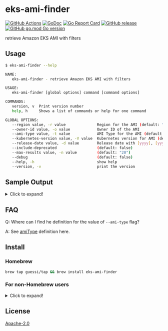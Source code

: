 # eks-ami-finder

[![GitHub Actions](https://github.com/guessi/eks-ami-finder/actions/workflows/go.yml/badge.svg?branch=master)](https://github.com/guessi/eks-ami-finder/actions/workflows/go.yml)
[![GoDoc](https://godoc.org/github.com/guessi/eks-ami-finder?status.svg)](https://godoc.org/github.com/guessi/eks-ami-finder)
[![Go Report Card](https://goreportcard.com/badge/github.com/guessi/eks-ami-finder)](https://goreportcard.com/report/github.com/guessi/eks-ami-finder)
[![GitHub release](https://img.shields.io/github/release/guessi/eks-ami-finder.svg)](https://github.com/guessi/eks-ami-finder/releases/latest)
[![GitHub go.mod Go version](https://img.shields.io/github/go-mod/go-version/guessi/eks-ami-finder)](https://github.com/guessi/eks-ami-finder/blob/master/go.mod)

retrieve Amazon EKS AMI with filters

## Usage

```bash
$ eks-ami-finder --help

NAME:
   eks-ami-finder - retrieve Amazon EKS AMI with filters

USAGE:
   eks-ami-finder [global options] command [command options]

COMMANDS:
   version, v  Print version number
   help, h     Shows a list of commands or help for one command

GLOBAL OPTIONS:
   --region value, -r value              Region for the AMI (default: "us-east-1")
   --owner-id value, -o value            Owner ID of the AMI
   --ami-type value, -t value            AMI Type for the AMI (default: "AL2_x86_64")
   --kubernetes-version value, -V value  Kubernetes version for AMI (default: "1.31")
   --release-date value, -d value        Release date with [yyyy], [yyyymm] or [yyyymmdd] format
   --include-deprecated                  (default: false)
   --max-results value, -n value         (default: "20")
   --debug                               (default: false)
   --help, -h                            show help
   --version, -v                         print the version
```

## Sample Output

<details><!-- markdownlint-disable-line -->
<summary>Click to expand!</summary><!-- markdownlint-disable-line -->

```bash
$ eks-ami-finder --region us-east-1 --kubernetes-version 1.31 --release-date 2024 # for all 1.31 AMIs released in 2024

+-----------+-----------------------+--------------------------------+----------------------------------------------------------------------------------------+--------------------------+--------------+
| Region    | AMI ID                | Name                           | Description                                                                            | DeprecationTime          | Architecture |
+-----------+-----------------------+--------------------------------+----------------------------------------------------------------------------------------+--------------------------+--------------+
| us-east-1 | ami-03a66e914971f8646 | amazon-eks-node-1.31-v20240924 | EKS Kubernetes Worker AMI with AmazonLinux2 image, (k8s: 1.31.0, containerd: 1.7.11-*) | 2026-09-25T02:01:32.000Z | x86_64       |
| us-east-1 | ami-00ec84c1189958713 | amazon-eks-node-1.31-v20240917 | EKS Kubernetes Worker AMI with AmazonLinux2 image, (k8s: 1.31.0, containerd: 1.7.11-*) | 2026-09-18T06:26:49.000Z | x86_64       |
+-----------+-----------------------+--------------------------------+----------------------------------------------------------------------------------------+--------------------------+--------------+
```

```bash
$ eks-ami-finder --region us-east-1 --kubernetes-version 1.31 --release-date 202409 # for all 1.31 AMIs released with specific month

+-----------+-----------------------+--------------------------------+----------------------------------------------------------------------------------------+--------------------------+--------------+
| Region    | AMI ID                | Name                           | Description                                                                            | DeprecationTime          | Architecture |
+-----------+-----------------------+--------------------------------+----------------------------------------------------------------------------------------+--------------------------+--------------+
| us-east-1 | ami-03a66e914971f8646 | amazon-eks-node-1.31-v20240924 | EKS Kubernetes Worker AMI with AmazonLinux2 image, (k8s: 1.31.0, containerd: 1.7.11-*) | 2026-09-25T02:01:32.000Z | x86_64       |
| us-east-1 | ami-00ec84c1189958713 | amazon-eks-node-1.31-v20240917 | EKS Kubernetes Worker AMI with AmazonLinux2 image, (k8s: 1.31.0, containerd: 1.7.11-*) | 2026-09-18T06:26:49.000Z | x86_64       |
+-----------+-----------------------+--------------------------------+----------------------------------------------------------------------------------------+--------------------------+--------------+
```

```bash
$ eks-ami-finder --region us-east-1 --kubernetes-version 1.31 --release-date 20240924 # for all 1.31 AMIs released with specific date

+-----------+-----------------------+--------------------------------+----------------------------------------------------------------------------------------+--------------------------+--------------+
| Region    | AMI ID                | Name                           | Description                                                                            | DeprecationTime          | Architecture |
+-----------+-----------------------+--------------------------------+----------------------------------------------------------------------------------------+--------------------------+--------------+
| us-east-1 | ami-03a66e914971f8646 | amazon-eks-node-1.31-v20240924 | EKS Kubernetes Worker AMI with AmazonLinux2 image, (k8s: 1.31.0, containerd: 1.7.11-*) | 2026-09-25T02:01:32.000Z | x86_64       |
+-----------+-----------------------+--------------------------------+----------------------------------------------------------------------------------------+--------------------------+--------------+
```

</details>

## FAQ

Q: Where can I find he definition for the value of `--ami-type` flag?

A: See [amiType](https://docs.aws.amazon.com/eks/latest/APIReference/API_Nodegroup.html#AmazonEKS-Type-Nodegroup-amiType) definition here.

## Install

### Homebrew

```bash
brew tap guessi/tap && brew install eks-ami-finder
```

### For non-Homebrew users

<details><!-- markdownlint-disable-line -->
<summary>Click to expand!</summary><!-- markdownlint-disable-line -->

### For Linux users

```bash
curl -fsSL https://github.com/guessi/eks-ami-finder/releases/latest/download/eks-ami-finder-Linux-$(uname -m).tar.gz -o - | tar zxvf -
mv -vf ./eks-ami-finder /usr/local/bin/eks-ami-finder
```

### For macOS users

```bash
curl -fsSL https://github.com/guessi/eks-ami-finder/releases/latest/download/eks-ami-finder-Darwin-$(uname -m).tar.gz -o - | tar zxvf -
mv -vf ./eks-ami-finder /usr/local/bin/eks-ami-finder
```

### For Windows users

```powershell
$SRC = 'https://github.com/guessi/eks-ami-finder/releases/latest/download/eks-ami-finder-Windows-x86_64.tar.gz'
$DST = 'C:\Temp\eks-ami-finder-Windows-x86_64.tar.gz'
Invoke-RestMethod -Uri $SRC -OutFile $DST
```

</details>

## License

[Apache-2.0](LICENSE)
